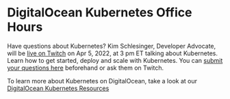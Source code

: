 # DigitalOcean Kubernetes Office Hours 

Have questions about Kubernetes? Kim Schlesinger, Developer Advocate, will be [live on Twitch](https://www.twitch.tv/digitaloceantv) on Apr 5, 2022, at 3 pm ET talking about Kubernetes. Learn how to get started, deploy and scale with Kubernetes. You can [submit your questions here](https://docs.google.com/forms/d/e/1FAIpQLSeI9FQ6oO0niKiFJS1fKxBC7xRIEIsHvto14tM-kvaHtiJqHA/viewform) beforehand or ask them on Twitch. 

To learn more about Kubernetes on DigitalOcean, take a look at our [DigitalOcean Kubernetes Resources](https://www.digitalocean.com/landing/doks-resources)
